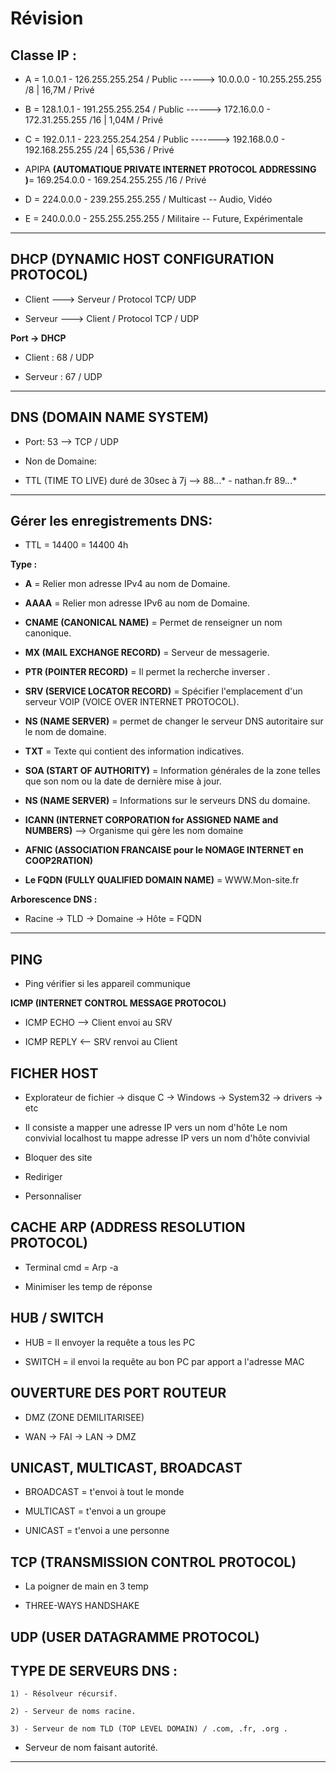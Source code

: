 # **Révision**

## **Classe IP :**

- A = 1.0.0.1 - 126.255.255.254       / Public  ------> 10.0.0.0 - 10.255.255.255    /8  |  16,7M  / Privé

- B = 128.1.0.1 - 191.255.255.254  /  Public  ------> 172.16.0.0 - 172.31.255.255    /16 | 1,04M  / Privé

- C = 192.0.1.1 - 223.255.254.254  / Public  -------> 192.168.0.0 - 192.168.255.255   /24 | 65,536 / Privé

- APIPA **(AUTOMATIQUE PRIVATE INTERNET PROTOCOL ADDRESSING )**= 169.254.0.0 - 169.254.255.255 /16  / Privé


- D = 224.0.0.0 - 239.255.255.255  /  Multicast -- Audio, Vidéo

- E =  240.0.0.0 -  255.255.255.255 / Militaire -- Future, Expérimentale

---

## **DHCP (DYNAMIC HOST CONFIGURATION PROTOCOL)**

- Client ---> Serveur / Protocol TCP/ UDP

- Serveur ---> Client / Protocol TCP / UDP

**Port -> DHCP**

- Client : 68 / UDP

- Serveur : 67 / UDP

---

## **DNS (DOMAIN NAME SYSTEM)**

- Port: 53 --> TCP / UDP

- Non de Domaine:

- TTL (TIME TO LIVE) duré de 30sec à 7j  --> 88.*.*.* - nathan.fr  89.*.*.*

---

## **Gérer les enregistrements DNS:**

- TTL = 14400 = 14400 4h

**Type :**

- **A** = Relier mon adresse IPv4 au nom de Domaine.

- **AAAA** = Relier mon adresse IPv6 au nom de Domaine.

- **CNAME (CANONICAL NAME)** = Permet de renseigner un nom canonique.

- **MX (MAIL EXCHANGE RECORD)** = Serveur de messagerie.

- **PTR (POINTER RECORD)** = Il permet la recherche inverser .

- **SRV (SERVICE LOCATOR RECORD)** = Spécifier l'emplacement d'un serveur VOIP (VOICE OVER INTERNET PROTOCOL).

- **NS (NAME SERVER)** = permet de changer le serveur DNS autoritaire sur le nom de domaine.

- **TXT**  = Texte qui contient des information indicatives.

- **SOA (START OF AUTHORITY)** = Information générales de la zone telles que son nom ou la date de dernière mise à jour.

- **NS (NAME SERVER)** = Informations sur le serveurs DNS du domaine.

- **ICANN (INTERNET CORPORATION for ASSIGNED NAME and NUMBERS)** --> Organisme qui gère les nom domaine 

- **AFNIC (ASSOCIATION FRANCAISE pour le NOMAGE INTERNET en COOP2RATION)**

- **Le FQDN (FULLY QUALIFIED DOMAIN NAME)** = WWW.Mon-site.fr 

**Arborescence DNS :**

- Racine -> TLD -> Domaine -> Hôte = FQDN

---

## **PING**

- Ping vérifier si les appareil communique

**ICMP (INTERNET CONTROL MESSAGE PROTOCOL)**

- ICMP ECHO --> Client envoi au SRV

- ICMP REPLY <-- SRV renvoi au Client

## **FICHER HOST**

- Explorateur de fichier -> disque C -> Windows -> System32 -> drivers -> etc

- Il consiste a mapper une adresse IP vers un nom d'hôte
Le nom convivial localhost tu mappe adresse IP vers un nom d'hôte convivial

- Bloquer des site

- Rediriger

- Personnaliser

## **CACHE ARP (ADDRESS RESOLUTION PROTOCOL)**

- Terminal cmd = Arp -a 

- Minimiser les temp de réponse

## **HUB / SWITCH**

- HUB = Il envoyer la requête a tous les PC

- SWITCH =  il envoi la requête au bon PC par apport a l'adresse MAC


## **OUVERTURE DES PORT ROUTEUR**

- DMZ (ZONE DEMILITARISEE)

- WAN -> FAI -> LAN -> DMZ 


## **UNICAST, MULTICAST,  BROADCAST**

- BROADCAST = t'envoi à tout le monde

- MULTICAST = t'envoi a un groupe

- UNICAST = t'envoi a une personne

## **TCP (TRANSMISSION CONTROL PROTOCOL)**

- La poigner de main en 3 temp 

- THREE-WAYS  HANDSHAKE

## **UDP (USER DATAGRAMME PROTOCOL)**

## **TYPE DE SERVEURS DNS :**

    1) - Résolveur récursif.

    2) - Serveur de noms racine.

    3) - Serveur de nom TLD (TOP LEVEL DOMAIN) / .com, .fr, .org . 

- Serveur de nom faisant autorité.

---
